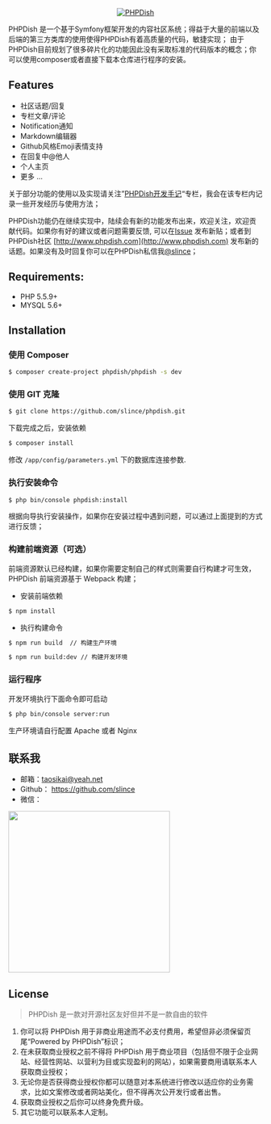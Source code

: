 <p align="center">
  <a href="https://www.phpdish.com/">
    <img alt="PHPDish" src="https://raw.githubusercontent.com/slince/phpdish/master/assets/img/logo.png"/>
  </a>
</p>

PHPDish 是一个基于Symfony框架开发的内容社区系统；得益于大量的前端以及后端的第三方类库的使用使得PHPDish有着高质量的代码，敏捷实现；
由于PHPDish目前规划了很多碎片化的功能因此没有采取标准的代码版本的概念；你可以使用composer或者直接下载本仓库进行程序的安装。

## Features

- 社区话题/回复
- 专栏文章/评论
- Notification通知
- Markdown编辑器
- Github风格Emoji表情支持
- 在回复中@他人
- 个人主页
- 更多 ...

关于部分功能的使用以及实现请关注”[PHPDish开发手记](https://www.phpdish.com/categories/phpdish-development-notes)“专栏，我会在该专栏内记录一些开发经历与使用方法；

PHPDish功能仍在继续实现中，陆续会有新的功能发布出来，欢迎关注，欢迎贡献代码。如果你有好的建议或者问题需要反馈,
可以在[Issue](https://github.com/slince/phpdish/issues) 发布新贴；或者到PHPDish社区 [http://www.phpdish.com](http://www.phpdish.com) 
发布新的话题。如果没有及时回复你可以在PHPDish私信我[@slince](http://www.phpdish.com/users/slince)；


## Requirements:

- PHP 5.5.9+
- MYSQL 5.6+

## Installation

### 使用 Composer

```bash
$ composer create-project phpdish/phpdish -s dev
```

### 使用 GIT 克隆

```bash
$ git clone https://github.com/slince/phpdish.git
```

下载完成之后，安装依赖

```bash
$ composer install
```

修改 `/app/config/parameters.yml` 下的数据库连接参数.

### 执行安装命令

```bash
$ php bin/console phpdish:install
```

根据向导执行安装操作，如果你在安装过程中遇到问题，可以通过上面提到的方式进行反馈；

### 构建前端资源（可选）

前端资源默认已经构建，如果你需要定制自己的样式则需要自行构建才可生效，PHPDish 前端资源基于 Webpack 构建；
 
 - 安装前端依赖
 
```bash
$ npm install
```

 - 执行构建命令
    
```bash
$ npm run build  // 构建生产环境
```
  
```bash
$ npm run build:dev // 构建开发环境
```

### 运行程序

开发环境执行下面命令即可启动

```bash
$ php bin/console server:run
```

生产环境请自行配置 Apache 或者 Nginx

## 联系我

- 邮箱：taosikai@yeah.net
- Github： https://github.com/slince
- 微信：

<img src="https://raw.githubusercontent.com/slince/phpdish/master/app/Resources/assets/wechat.jpg" width="320"/>


## License

> PHPDish 是一款对开源社区友好但并不是一款自由的软件

1. 你可以将 PHPDish 用于非商业用途而不必支付费用，希望但非必须保留页尾“Powered by PHPDish”标识；
2. 在未获取商业授权之前不得将 PHPDish 用于商业项目（包括但不限于企业网站、经营性网站、以营利为目或实现盈利的网站），如果需要商用请联系本人获取商业授权；
3. 无论你是否获得商业授权你都可以随意对本系统进行修改以适应你的业务需求，比如文案修改或者网站美化，但不得再次公开发行或者出售。
4. 获取商业授权之后你可以终身免费升级。
5. 其它功能可以联系本人定制。
